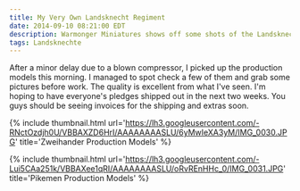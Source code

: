```yaml
---
title: My Very Own Landsknecht Regiment
date: 2014-09-10 08:21:00 EDT
description: Warmonger Miniatures shows off some shots of the Landsknechte with Zweihänder and Pikeniere (Pikemen) production models.
tags: Landsknechte
---
```

After a minor delay due to a blown compressor, I picked up the production models this morning. I managed to spot check a few of them and grab some pictures before work. The quality is excellent from what I've seen. I'm hoping to have everyone's pledges shipped out in the next two weeks. You guys should be seeing invoices for the shipping and extras soon.

{% include thumbnail.html url='https://lh3.googleusercontent.com/-RNctOzdjh0U/VBBAXZD6HrI/AAAAAAAASLU/6yMwIeXA3yM/IMG_0030.JPG' title='Zweihander Production Models' %}

{% include thumbnail.html url='https://lh3.googleusercontent.com/-Lui5CAa251k/VBBAXee1qRI/AAAAAAAASLU/oRvREnHHc_0/IMG_0031.JPG' title='Pikemen Production Models' %}